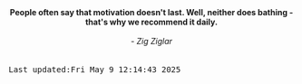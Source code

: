 
<div align="center"><b><span>People often say that motivation doesn't last. Well, neither does bathing - that's why we recommend it daily.</span></b><br><br><i> - Zig Ziglar</i></div>
<br><br><kbd>Last updated:Fri May  9 12:14:43 2025</kbd>
